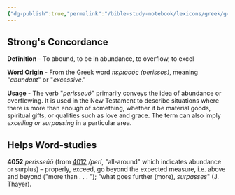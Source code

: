 ```yaml
---
{"dg-publish":true,"permalink":"/bible-study-notebook/lexicons/greek/g4052-perisseuo/","tags":["Greek/G4052-perisseuó"],"created":"2025-06-02T23:52:02.524-04:00","updated":"2025-06-04T01:40:35.407-04:00"}
---
```



## Strong's Concordance

**Definition** - To abound, to be in abundance, to overflow, to excel

**Word Origin** - From the Greek word *περισσός (perissos)*, meaning "*abundant*" or "*excessive*."

**Usage** - The verb "*perisseuó*" primarily conveys the idea of abundance or overflowing. It is used in the New Testament to describe situations where there is more than enough of something, whether it be material goods, spiritual gifts, or qualities such as love and grace. The term can also imply *excelling or surpassing* in a particular area.

## Helps Word-studies

**4052** *perisseúō* (from [4012](https://biblehub.com/greek/4012.htm) */perí*, "all-around" which indicates abundance or surplus) – properly, exceed, go beyond the expected measure, i.e. above and beyond ("more than . . . "); "what goes further (more), *surpasses*" (J. Thayer).
